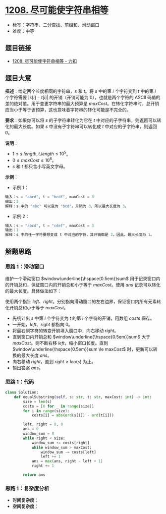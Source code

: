 # [1208. 尽可能使字符串相等](https://leetcode.cn/problems/get-equal-substrings-within-budget/)

- 标签：字符串、二分查找、前缀和、滑动窗口
- 难度：中等

## 题目链接

- [1208. 尽可能使字符串相等 - 力扣](https://leetcode.cn/problems/get-equal-substrings-within-budget/)

## 题目大意

**描述**：给定两个长度相同的字符串，$s$ 和 $t$。将 $s$ 中的第 $i$ 个字符变到 $t$ 中的第 $i$ 个字符需要 $| s[i] - t[i] |$ 的开销（开销可能为 $0$），也就是两个字符的 ASCII 码值的差的绝对值。用于变更字符串的最大预算是 $maxCost$。在转化字符串时，总开销应当小于等于该预算，这也意味着字符串的转化可能是不完全的。

**要求**：如果你可以将 $s$ 的子字符串转化为它在 $t$ 中对应的子字符串，则返回可以转化的最大长度。如果 $s$ 中没有子字符串可以转化成 $t$ 中对应的子字符串，则返回 $0$。

**说明**：

- $1 \le s.length, t.length \le 10^5$。
- $0 \le maxCost \le 10^6$。
- $s$ 和 $t$ 都只含小写英文字母。

**示例**：

- 示例 1：

```python
输入：s = "abcd", t = "bcdf", maxCost = 3
输出：3
解释：s 中的 "abc" 可以变为 "bcd"。开销为 3，所以最大长度为 3。
```

- 示例 2：

```python
输入：s = "abcd", t = "cdef", maxCost = 3
输出：1
解释：s 中的任一字符要想变成 t 中对应的字符，其开销都是 2。因此，最大长度为 1。
```

## 解题思路

### 思路 1：滑动窗口

维护一个滑动窗口 $window\underline{\hspace{0.5em}}sum$ 用于记录窗口内的开销总和，保证窗口内的开销总和小于等于 $maxCost$。使用 $ans$ 记录可以转化的最大长度。具体做法如下：

使用两个指针 $left$、$right$。分别指向滑动窗口的左右边界，保证窗口内所有元素转化开销总和小于等于 $maxCost$。

- 先统计出 $s$ 中第 $i$ 个字符变为 $t$ 的第 $i$ 个字符的开销，用数组 $costs$ 保存。
- 一开始，$left$、$right$ 都指向 $0$。
- 将最右侧字符的转变开销填入窗口中，向右移动 $right$。
- 直到窗口内开销总和 $window\underline{\hspace{0.5em}}sum$ 大于 $maxCost$。则不断右移 $left$，缩小窗口长度。直到 $window\underline{\hspace{0.5em}}sum \le maxCost$ 时，更新可以转换的最大长度 $ans$。
- 向右移动 $right$，直到 $right \ge len(s)$ 为止。
- 输出答案 $ans$。

### 思路 1：代码

```python
class Solution:
    def equalSubstring(self, s: str, t: str, maxCost: int) -> int:
        size = len(s)
        costs = [0 for _ in range(size)]
        for i in range(size):
            costs[i] = abs(ord(s[i]) - ord(t[i]))

        left, right = 0, 0
        ans = 0
        window_sum = 0
        while right < size:
            window_sum += costs[right]
            while window_sum > maxCost:
                window_sum -= costs[left]
                left += 1
            ans = max(ans, right - left + 1)
            right += 1

        return ans
```

### 思路 1：复杂度分析

- **时间复杂度**：
- **空间复杂度**：

